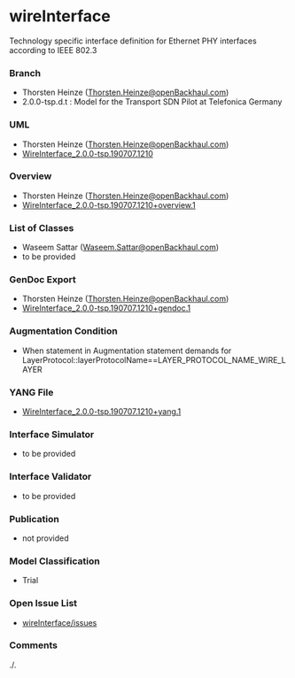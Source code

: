 # wireInterface
Technology specific interface definition for Ethernet PHY interfaces according to IEEE 802.3

### Branch
- Thorsten Heinze (Thorsten.Heinze@openBackhaul.com)
- 2.0.0-tsp.d.t : Model for the Transport SDN Pilot at Telefonica Germany

### UML
- Thorsten Heinze (Thorsten.Heinze@openBackhaul.com)
- [WireInterface_2.0.0-tsp.190707.1210](./WireInterface_2.0.0-tsp.190707.1210.zip)

### Overview 
- Thorsten Heinze (Thorsten.Heinze@openBackhaul.com)
- [WireInterface_2.0.0-tsp.190707.1210+overview.1](./WireInterface_2.0.0-tsp.190707.1210+overview.1.png)

### List of Classes
- Waseem Sattar (Waseem.Sattar@openBackhaul.com)
- to be provided

### GenDoc Export
- Thorsten Heinze (Thorsten.Heinze@openBackhaul.com)
- [WireInterface_2.0.0-tsp.190707.1210+gendoc.1](./WireInterface_2.0.0-tsp.190707.1210+gendoc.1.docx)

### Augmentation Condition
- When statement in Augmentation statement demands for LayerProtocol::layerProtocolName==LAYER_PROTOCOL_NAME_WIRE_LAYER

### YANG File
- [WireInterface_2.0.0-tsp.190707.1210+yang.1](./WireInterface_2.0.0-tsp.190707.1210+yang.1.zip)

### Interface Simulator
- to be provided

### Interface Validator
- to be provided

### Publication
- not provided

### Model Classification
- Trial

### Open Issue List
- [wireInterface/issues](../../issues)

### Comments 
./.
